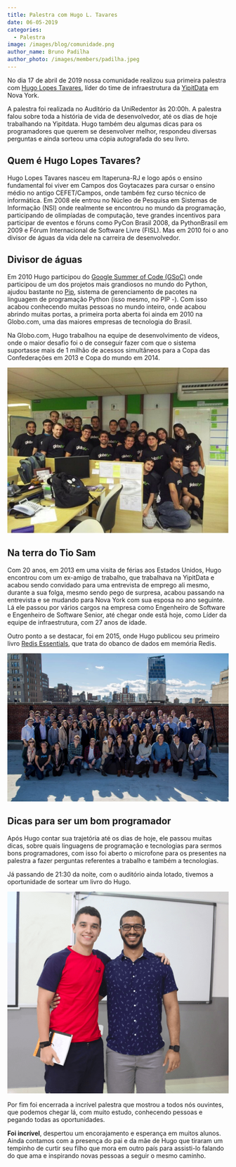 ```yaml
---
title: Palestra com Hugo L. Tavares
date: 06-05-2019
categories:
  - Palestra
image: /images/blog/comunidade.png
author_name: Bruno Padilha
author_photo: /images/members/padilha.jpeg
---
```


No dia 17 de abril de 2019 nossa comunidade realizou sua primeira palestra com [Hugo Lopes Tavares](https://www.linkedin.com/in/hltbra/), líder do time de infraestrutura da [YipitData](https://www.yipitdata.com/) em Nova York. 

A palestra foi realizada no Auditório da UniRedentor às 20:00h. A palestra falou sobre toda a história de vida de desenvolvedor, até os dias de hoje trabalhando na Yipitdata.
Hugo também deu algumas dicas para os programadores que querem se desenvolver melhor, respondeu diversas perguntas e ainda sorteou uma cópia autografada do seu livro.

## Quem é Hugo Lopes Tavares?

Hugo Lopes Tavares nasceu em Itaperuna-RJ e logo após o ensino fundamental foi viver em Campos dos Goytacazes para cursar o ensino médio no antigo CEFET/Campos, onde também fez curso técnico de informática. Em 2008 ele entrou no Núcleo de Pesquisa em Sistemas de Informação (NSI)  onde realmente se encontrou no mundo da programação, participando de olimpíadas de computação, teve grandes incentivos para participar de eventos e fóruns como PyCon Brasil 2008, da PythonBrasil em 2009 e Fórum Internacional de Software Livre (FISL). Mas em 2010 foi o ano divisor de águas da vida dele na carreira de desenvolvedor.

## Divisor de águas

Em 2010 Hugo participou do [Google Summer of Code (GSoC)](https://summerofcode.withgoogle.com/) onde participou de um dos projetos mais grandiosos no mundo do Python, ajudou bastante no [Pip](https://pypi.org/project/pip/), sistema de gerenciamento de pacotes na linguagem de programação  Python (isso mesmo, no PIP *-*). Com isso acabou conhecendo muitas pessoas no mundo inteiro, onde acabou abrindo muitas portas, a primeira porta aberta foi ainda em 2010 na Globo.com, uma das maiores empresas de tecnologia do Brasil.

Na Globo.com, Hugo trabalhou na equipe de desenvolvimento de vídeos, onde o maior desafio foi o de conseguir fazer com que o sistema suportasse mais de 1 milhão de acessos simultâneos para a Copa das Confederações em 2013 e Copa do mundo em 2014.

![globo.com](/images/blog/globo.jpeg) 

## Na terra do Tio Sam

Com 20 anos, em 2013 em uma visita de férias aos Estados Unidos, Hugo encontrou com um ex-amigo de trabalho, que trabalhava na YipitData e acabou sendo convidado para uma entrevista de emprego ali mesmo, durante a sua folga, mesmo sendo pego de surpresa, acabou passando na entrevista e se mudando para Nova York com sua esposa no ano seguinte. Lá ele passou por vários cargos na empresa como Engenheiro de Software e Engenheiro de Software Senior, até chegar onde está hoje, como Líder da equipe de  infraestrutura, com 27 anos de idade. 

Outro ponto a se destacar, foi em 2015, onde Hugo publicou seu primeiro livro [Redis Essentials](https://www.amazon.com.br/Redis-Essentials-Maxwell-Dayvson-Silva/dp/1784392456), que trata do obanco de dados em memória Redis.

![YipitData](/images/blog/yipit.jpeg) 

## Dicas para ser um bom programador

Após Hugo contar sua trajetória até os dias de hoje, ele passou muitas dicas, sobre quais linguagens de programação e tecnologias para sermos bons programadores, com isso foi aberto o microfone para os presentes na palestra a fazer perguntas referentes a trabalho e também a tecnologias. 

Já passando de 21:30 da noite, com o auditório ainda lotado, tivemos a oportunidade de sortear um livro do Hugo. 

![Sorteio](/images/blog/sorteio.png)

Por fim foi encerrada a incrível palestra que mostrou a todos nós ouvintes, que podemos chegar lá, com muito estudo, conhecendo pessoas e pegando todas as oportunidades.

**Foi incrível**, despertou um encorajamento e esperança em muitos alunos.
Ainda contamos com a presença do pai e da mãe de Hugo que tiraram um tempinho de curtir seu filho que mora em outro país para assisti-lo falando do que ama e inspirando novas pessoas a seguir o mesmo caminho.